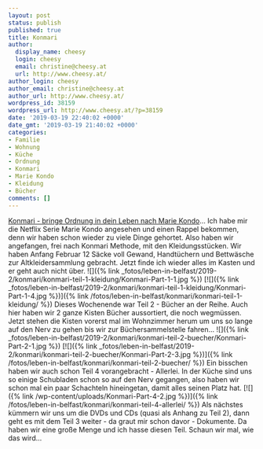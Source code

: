 ```yaml
---
layout: post
status: publish
published: true
title: Konmari
author:
  display_name: cheesy
  login: cheesy
  email: christine@cheesy.at
  url: http://www.cheesy.at/
author_login: cheesy
author_email: christine@cheesy.at
author_url: http://www.cheesy.at/
wordpress_id: 38159
wordpress_url: http://www.cheesy.at/?p=38159
date: '2019-03-19 22:40:02 +0000'
date_gmt: '2019-03-19 21:40:02 +0000'
categories:
- Familie
- Wohnung
- Küche
- Ordnung
- Konmari
- Marie Kondo
- Kleidung
- Bücher
comments: []
---
```

[Konmari - bringe Ordnung in dein Leben nach Marie Kondo](https://konmari.com/)... Ich habe mir die Netflix Serie Marie Kondo angesehen und einen Rappel bekommen, denn wir haben schon wieder zu viele Dinge gehortet.
Also haben wir angefangen, frei nach Konmari Methode, mit den Kleidungsstücken. Wir haben Anfang Februar 12 Säcke voll Gewand, Handtüchern und Bettwäsche zur Altkleidersammlung gebracht. Jetzt finde ich wieder alles im Kasten und er geht auch nicht über.
![]({% link _fotos/leben-in-belfast/2019-2/konmari/konmari-teil-1-kleidung/Konmari-Part-1-1.jpg %})
[![]({% link _fotos/leben-in-belfast/2019-2/konmari/konmari-teil-1-kleidung/Konmari-Part-1-4.jpg %})]({% link /fotos/leben-in-belfast/konmari/konmari-teil-1-kleidung/ %})
Dieses Wochenende war Teil 2 - Bücher an der Reihe. Auch hier haben wir 2 ganze Kisten Bücher aussortiert, die noch wegmüssen. Jetzt stehen die Kisten vorerst mal im Wohnzimmer herum um uns so lange auf den Nerv zu gehen bis wir zur Büchersammelstelle fahren...
![]({% link _fotos/leben-in-belfast/2019-2/konmari/konmari-teil-2-buecher/Konmari-Part-2-1.jpg %})
[![]({% link _fotos/leben-in-belfast/2019-2/konmari/konmari-teil-2-buecher/Konmari-Part-2-3.jpg %})]({% link /fotos/leben-in-belfast/konmari/konmari-teil-2-buecher/ %})
Ein bisschen haben wir auch schon Teil 4 vorangebracht - Allerlei. In der Küche sind uns so einige Schubladen schon so auf den Nerv gegangen, also haben wir schon mal ein paar Schachteln hineingetan, damit alles seinen Platz hat.
[![]({% link /wp-content/uploads/Konmari-Part-4-2.jpg %})]({% link /fotos/leben-in-belfast/konmari/konmari-teil-4-allerlei/ %})
Als nächstes kümmern wir uns um die DVDs und CDs (quasi als Anhang zu Teil 2), dann geht es mit dem Teil 3 weiter - da graut mir schon davor - Dokumente. Da haben wir eine große Menge und ich hasse diesen Teil. Schaun wir mal, wie das wird...
